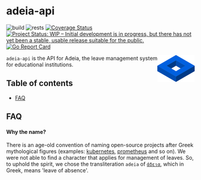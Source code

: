 adeia-api
======================
![build](https://github.com/arkn98/adeia-api/workflows/build/badge.svg)
![rests](https://github.com/arkn98/adeia-api/workflows/tests/badge.svg)
[![Coverage Status](https://coveralls.io/repos/github/arkn98/adeia-api/badge.svg?branch=develop)](https://coveralls.io/github/arkn98/adeia-api?branch=develop)
[![Project Status: WIP – Initial development is in progress, but there has not yet been a stable, usable release suitable for the public.](https://www.repostatus.org/badges/latest/wip.svg)](https://www.repostatus.org/#wip)
[![Go Report Card](https://goreportcard.com/badge/github.com/arkn98/adeia-api)](https://goreportcard.com/report/github.com/arkn98/adeia-api)

<a href="https://github.com/arkn98/adeia-api">
    <img src="docs/logo.svg" align="right" alt="Adeia logo by arkn98" height="72" />
</a>

`adeia-api` is the API for Adeia, the leave management system for educational institutions.

## Table of contents

- [FAQ](#faq)

## FAQ

#### Why the name?
There is an age-old convention of naming open-source projects after Greek 
mythological figures (examples: [kubernetes](https://kubernetes.io/),
[prometheus](https://prometheus.io/) and so on). We were not able to find a
character that applies for management of leaves. So, to uphold the spirit,
we chose the transliteration `adeia` of [`άδεια`](https://en.wiktionary.org/wiki/%CE%AC%CE%B4%CE%B5%CE%B9%CE%B1),
which in Greek, means 'leave of absence'.
